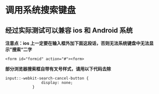 # 调用系统搜索键盘

## 经过实际测试可以兼容 ios 和 Android 系统

**注意点：ios 上一定要在输入框外加下面这段话，否则无法系统键盘中无法显示”搜索“二字**

```
<form id="formid" action="#"><form>
```

**部分浏览器搜索框自带有叉号样式，请用以下代码去除**

```
input::-webkit-search-cancel-button {
                display: none;
            }
```
